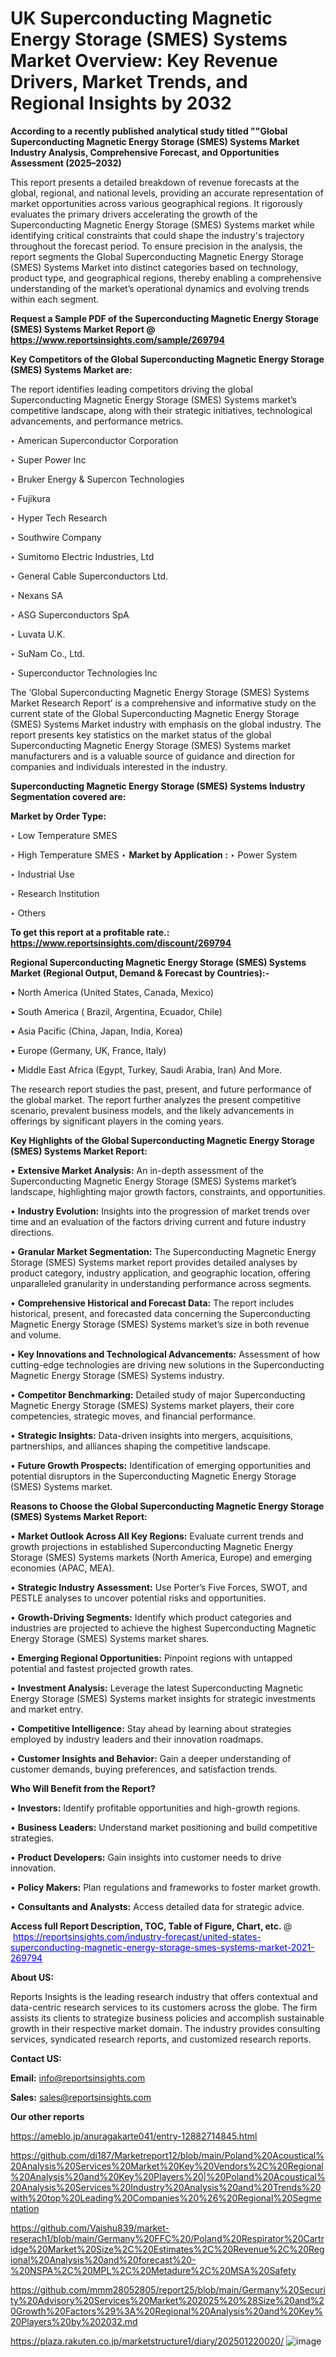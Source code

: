 # UK Superconducting Magnetic Energy Storage (SMES) Systems Market Overview: Key Revenue Drivers, Market Trends, and Regional Insights by 2032

<strong>According to a recently published analytical study titled ""Global Superconducting Magnetic Energy Storage (SMES) Systems Market Industry Analysis, Comprehensive Forecast, and Opportunities Assessment (2025–2032)</strong>

This report presents a detailed breakdown of revenue forecasts at the global, regional, and national levels, providing an accurate representation of market opportunities across various geographical regions. It rigorously evaluates the primary drivers accelerating the growth of the Superconducting Magnetic Energy Storage (SMES) Systems market while identifying critical constraints that could shape the industry's trajectory throughout the forecast period. To ensure precision in the analysis, the report segments the Global Superconducting Magnetic Energy Storage (SMES) Systems Market into distinct categories based on technology, product type, and geographical regions, thereby enabling a comprehensive understanding of the market’s operational dynamics and evolving trends within each segment.

<strong>Request a Sample PDF of the Superconducting Magnetic Energy Storage (SMES) Systems Market Report </strong><strong>@<a href=https://www.reportsinsights.com/sample/269794 style=color:#0000ff;> https://www.reportsinsights.com/sample/269794</a></strong></font>

<strong>Key Competitors of the Global Superconducting Magnetic Energy Storage (SMES) Systems Market are:</strong>

The report identifies leading competitors driving the global Superconducting Magnetic Energy Storage (SMES) Systems market’s competitive landscape, along with their strategic initiatives, technological advancements, and performance metrics.

‣ American Superconductor Corporation

‣ Super Power Inc

‣ Bruker Energy & Supercon Technologies

‣ Fujikura

‣ Hyper Tech Research

‣ Southwire Company

‣ Sumitomo Electric Industries, Ltd

‣ General Cable Superconductors Ltd.

‣ Nexans SA

‣ ASG Superconductors SpA

‣ Luvata U.K.

‣ SuNam Co., Ltd.

‣ Superconductor Technologies Inc

The ‘Global Superconducting Magnetic Energy Storage (SMES) Systems Market Research Report’ is a comprehensive and informative study on the current state of the Global Superconducting Magnetic Energy Storage (SMES) Systems Market industry with emphasis on the global industry. The report presents key statistics on the market status of the global Superconducting Magnetic Energy Storage (SMES) Systems market manufacturers and is a valuable source of guidance and direction for companies and individuals interested in the industry.

<strong>Superconducting Magnetic Energy Storage (SMES) Systems Industry Segmentation covered are:</strong>

<strong>Market by Order Type: </strong>

‣ Low Temperature SMES

‣ High Temperature SMES
‣ 
<strong>Market by Application :</strong>
‣ Power System

‣ Industrial Use

‣ Research Institution

‣ Others

<strong>To get this report at a profitable rate.: <a href=https://www.reportsinsights.com/discount/269794 style=color:#0000ff;>https://www.reportsinsights.com/discount/269794</a></strong></font>

<strong>Regional Superconducting Magnetic Energy Storage (SMES) Systems Market (Regional Output, Demand &amp; Forecast by Countries):-</strong>

• North America (United States, Canada, Mexico)

• South America ( Brazil, Argentina, Ecuador, Chile)

• Asia Pacific (China, Japan, India, Korea)

• Europe (Germany, UK, France, Italy)

• Middle East Africa (Egypt, Turkey, Saudi Arabia, Iran) And More.

The research report studies the past, present, and future performance of the global market. The report further analyzes the present competitive scenario, prevalent business models, and the likely advancements in offerings by significant players in the coming years.

<strong>Key Highlights of the Global Superconducting Magnetic Energy Storage (SMES) Systems Market Report:</strong>

• <strong>Extensive Market Analysis:</strong> An in-depth assessment of the Superconducting Magnetic Energy Storage (SMES) Systems market’s landscape, highlighting major growth factors, constraints, and opportunities.

• <strong>Industry Evolution:</strong> Insights into the progression of market trends over time and an evaluation of the factors driving current and future industry directions.

• <strong>Granular Market Segmentation:</strong> The Superconducting Magnetic Energy Storage (SMES) Systems market report provides detailed analyses by product category, industry application, and geographic location, offering unparalleled granularity in understanding performance across segments.

• <strong>Comprehensive Historical and Forecast Data:</strong> The report includes historical, present, and forecasted data concerning the Superconducting Magnetic Energy Storage (SMES) Systems market’s size in both revenue and volume.

• <strong>Key Innovations and Technological Advancements:</strong> Assessment of how cutting-edge technologies are driving new solutions in the Superconducting Magnetic Energy Storage (SMES) Systems industry.

• <strong>Competitor Benchmarking:</strong> Detailed study of major Superconducting Magnetic Energy Storage (SMES) Systems market players, their core competencies, strategic moves, and financial performance.

• <strong>Strategic Insights:</strong> Data-driven insights into mergers, acquisitions, partnerships, and alliances shaping the competitive landscape.

• <strong>Future Growth Prospects:</strong> Identification of emerging opportunities and potential disruptors in the Superconducting Magnetic Energy Storage (SMES) Systems market.

<strong>Reasons to Choose the Global Superconducting Magnetic Energy Storage (SMES) Systems Market Report:</strong>

• <strong>Market Outlook Across All Key Regions:</strong> Evaluate current trends and growth projections in established Superconducting Magnetic Energy Storage (SMES) Systems markets (North America, Europe) and emerging economies (APAC, MEA).

• <strong>Strategic Industry Assessment:</strong> Use Porter’s Five Forces, SWOT, and PESTLE analyses to uncover potential risks and opportunities.

• <strong>Growth-Driving Segments:</strong> Identify which product categories and industries are projected to achieve the highest Superconducting Magnetic Energy Storage (SMES) Systems market shares.

• <strong>Emerging Regional Opportunities:</strong> Pinpoint regions with untapped potential and fastest projected growth rates.

• <strong>Investment Analysis:</strong> Leverage the latest Superconducting Magnetic Energy Storage (SMES) Systems market insights for strategic investments and market entry.

• <strong>Competitive Intelligence:</strong> Stay ahead by learning about strategies employed by industry leaders and their innovation roadmaps.

• <strong>Customer Insights and Behavior:</strong> Gain a deeper understanding of customer demands, buying preferences, and satisfaction trends.

<strong>Who Will Benefit from the Report?</strong>

• <strong>Investors:</strong> Identify profitable opportunities and high-growth regions.

• <strong>Business Leaders:</strong> Understand market positioning and build competitive strategies.

• <strong>Product Developers:</strong> Gain insights into customer needs to drive innovation.

• <strong>Policy Makers:</strong> Plan regulations and frameworks to foster market growth.

• <strong>Consultants and Analysts:</strong> Access detailed data for strategic advice.
</ul>
<strong>Access full Report Description, TOC, Table of Figure, Chart, etc. </strong>@  <a href=https://reportsinsights.com/industry-forecast/united-states-superconducting-magnetic-energy-storage-smes-systems-market-2021-269794 style=color:#0000ff;>https://reportsinsights.com/industry-forecast/united-states-superconducting-magnetic-energy-storage-smes-systems-market-2021-269794</a></font>

<strong><strong>About US</strong>:</strong>

Reports Insights is the leading research industry that offers contextual and data-centric research services to its customers across the globe. The firm assists its clients to strategize business policies and accomplish sustainable growth in their respective market domain. The industry provides consulting services, syndicated research reports, and customized research reports.

<strong>Contact US:</strong>

<p class=""""><b>Email:</b> <a href=mailto:info@reportsinsights.com>info@reportsinsights.com</a></p>
<p class=""""><b>Sales:</b> <a href=mailto:sales@reportsinsights.com>sales@reportsinsights.com</a></p>

<strong>Our other reports</strong>

<a href=https://ameblo.jp/anuragakarte041/entry-12882714845.html>https://ameblo.jp/anuragakarte041/entry-12882714845.html</a>

<a href=https://github.com/di187/Marketreport12/blob/main/Poland%20Acoustical%20Analysis%20Services%20Market%20Key%20Vendors%2C%20Regional%20Analysis%20and%20Key%20Players%20|%20Poland%20Acoustical%20Analysis%20Services%20Industry%20Analysis%20and%20Trends%20with%20top%20Leading%20Companies%20%26%20Regional%20Segmentation>https://github.com/di187/Marketreport12/blob/main/Poland%20Acoustical%20Analysis%20Services%20Market%20Key%20Vendors%2C%20Regional%20Analysis%20and%20Key%20Players%20|%20Poland%20Acoustical%20Analysis%20Services%20Industry%20Analysis%20and%20Trends%20with%20top%20Leading%20Companies%20%26%20Regional%20Segmentation</a>

<a href=https://github.com/Vaishu839/market-reserach1/blob/main/Germany%20FFC%20/Poland%20Respirator%20Cartridge%20Market%20Size%2C%20Estimates%2C%20Revenue%2C%20Regional%20Analysis%20and%20forecast%20-%20NSPA%2C%20MPL%2C%20Metadure%2C%20MSA%20Safety>https://github.com/Vaishu839/market-reserach1/blob/main/Germany%20FFC%20/Poland%20Respirator%20Cartridge%20Market%20Size%2C%20Estimates%2C%20Revenue%2C%20Regional%20Analysis%20and%20forecast%20-%20NSPA%2C%20MPL%2C%20Metadure%2C%20MSA%20Safety</a>

<a href=https://github.com/mmm28052805/report25/blob/main/Germany%20Security%20Advisory%20Services%20Market%202025%20%28Size%20and%20Growth%20Factors%29%3A%20Regional%20Analysis%20and%20Key%20Players%20by%202032.md>https://github.com/mmm28052805/report25/blob/main/Germany%20Security%20Advisory%20Services%20Market%202025%20%28Size%20and%20Growth%20Factors%29%3A%20Regional%20Analysis%20and%20Key%20Players%20by%202032.md</a>

<a href=https://plaza.rakuten.co.jp/marketstructure1/diary/202501220020/>https://plaza.rakuten.co.jp/marketstructure1/diary/202501220020/</a>
![image](https://github.com/user-attachments/assets/3e046560-63d7-4dd4-a22a-c3f775011556)
